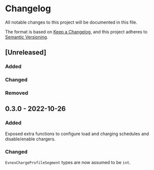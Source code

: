 # Changelog
All notable changes to this project will be documented in this file.

The format is based on [Keep a Changelog](https://keepachangelog.com/en/1.0.0/),
and this project adheres to [Semantic Versioning](https://semver.org/spec/v2.0.0.html).

## [Unreleased]
### Added
### Changed
### Removed


## 0.3.0 - 2022-10-26

### Added

Exposed extra functions to configure load and charging schedules and disable/enable chargers.

### Changed

`EvnexChargeProfileSegment` types are now assumed to be `int`.
